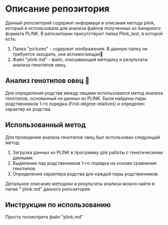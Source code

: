 # Описание репозитория

Данный репозиторий содержит информаци и описания метода plink, который я использовала для анализа файлов полученных из бинарного формата PLINK. В репозитории присутствуют папка Plink_test, в которой есть:

1. Папка "pictures" - содержит изображения. В данную папку не требуется заходить, она вспомогающая🥸
2. Файл "plink.md" - файл, описывающий методику и результаты анализа генотипов овец.

## Анализ генотипов овец 🐑

Для определения родства между овцами использовался метод анализа генотипов, основанный на данных из PLINK. Были найдены пары родственников 1-го порядка (First-degree relatives) и определен характер их родства.

## Использованный метод

Для проведения анализа генотипов овец был использован следующий метод:

1. Загрузка данных из PLINK в программу для работы с генетическими данными.
2. Выделение пар родственников 1-го порядка на основе сравнения генотипов.
3. Определение характера родства для каждой пары родственников.

Детальное описание методики и результаты анализа можно найти в папке " plink.md" данного репозитория.

## Инструкции по использованию

Просто посмотрите файл "plink.md"
